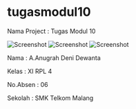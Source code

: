 # tugasmodul10

Nama Project : Tugas Modul 10

![Screenshot](https://cloud.githubusercontent.com/assets/22131954/22860025/7acf8416-f123-11e6-90c6-c20828876a88.PNG)
![Screenshot](https://cloud.githubusercontent.com/assets/22131954/22860026/7ad2989a-f123-11e6-9e02-ae8ea6cbfc0d.PNG)
![Screenshot](https://cloud.githubusercontent.com/assets/22131954/22860027/7ad5d53c-f123-11e6-8583-a4b03364027d.PNG)

Nama : A.Anugrah Deni Dewanta

Kelas : XI RPL 4 

No.Absen : 06

Sekolah : SMK Telkom Malang
